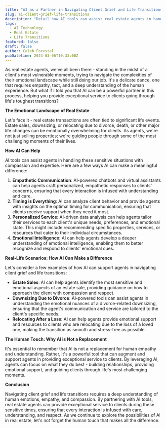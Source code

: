 ```yaml
---
title: "AI as a Partner in Navigating Client Grief and Life Transitions"
slug: ai-client-grief-life-transitions
description: "Detail how AI tools can assist real estate agents in handling sensitive situations such as estate sales or downsizing due to life transitions like divorce or death."
tags:
  - AI Technology
  - Real Estate
  - Life Transitions
featured: false
draft: false
author: Caleb Forestal
pubDatetime: 2024-03-06T10:33:00Z
---
```


As real estate agents, we've all been there - standing in the midst of a client's most vulnerable moments, trying to navigate the complexities of their emotional landscape while still doing our job. It's a delicate dance, one that requires empathy, tact, and a deep understanding of the human experience. But what if I told you that AI can be a powerful partner in this process, helping you provide exceptional service to clients going through life's toughest transitions?

**The Emotional Landscape of Real Estate**

Let's face it - real estate transactions are often tied to significant life events. Estate sales, downsizing, or relocating due to divorce, death, or other major life changes can be emotionally overwhelming for clients. As agents, we're not just selling properties; we're guiding people through some of the most challenging moments of their lives.

**How AI Can Help**

AI tools can assist agents in handling these sensitive situations with compassion and expertise. Here are a few ways AI can make a meaningful difference:

1. **Empathetic Communication**: AI-powered chatbots and virtual assistants can help agents craft personalized, empathetic responses to clients' concerns, ensuring that every interaction is infused with understanding and care.
2. **Timing is Everything**: AI can analyze client behavior and provide agents with insights on the optimal timing for communication, ensuring that clients receive support when they need it most.
3. **Personalized Service**: AI-driven data analysis can help agents tailor their services to each client's unique needs, preferences, and emotional state. This might include recommending specific properties, services, or resources that cater to their individual circumstances.
4. **Emotional Intelligence**: AI can help agents develop a deeper understanding of emotional intelligence, enabling them to better recognize and respond to clients' emotional cues.

**Real-Life Scenarios: How AI Can Make a Difference**

Let's consider a few examples of how AI can support agents in navigating client grief and life transitions:

* **Estate Sales**: AI can help agents identify the most sensitive and emotional aspects of an estate sale, providing guidance on how to approach the client with compassion and respect.
* **Downsizing Due to Divorce**: AI-powered tools can assist agents in understanding the emotional nuances of a divorce-related downsizing, ensuring that the agent's communication and service are tailored to the client's specific needs.
* **Relocating After a Loss**: AI can help agents provide emotional support and resources to clients who are relocating due to the loss of a loved one, making the transition as smooth and stress-free as possible.

**The Human Touch: Why AI is Not a Replacement**

It's essential to remember that AI is not a replacement for human empathy and understanding. Rather, it's a powerful tool that can augment and support agents in providing exceptional service to clients. By leveraging AI, agents can focus on what they do best - building relationships, providing emotional support, and guiding clients through life's most challenging moments.

**Conclusion**

Navigating client grief and life transitions requires a deep understanding of human emotions, empathy, and compassion. By partnering with AI tools, real estate agents can provide exceptional service to clients during these sensitive times, ensuring that every interaction is infused with care, understanding, and respect. As we continue to explore the possibilities of AI in real estate, let's not forget the human touch that makes all the difference.